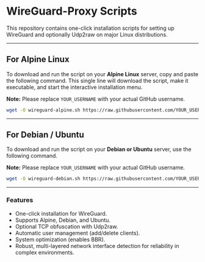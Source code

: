 # WireGuard-Proxy Scripts

This repository contains one-click installation scripts for setting up WireGuard and optionally Udp2raw on major Linux distributions.

---

## For Alpine Linux

To download and run the script on your **Alpine Linux** server, copy and paste the following command. This single line will download the script, make it executable, and start the interactive installation menu.

**Note:** Please replace `YOUR_USERNAME` with your actual GitHub username.

```bash
wget -O wireguard-alpine.sh https://raw.githubusercontent.com/YOUR_USERNAME/wireGuard-proxy/main/wireguard-alpine.sh && chmod +x wireguard-alpine.sh && ./wireguard-alpine.sh
```

---

## For Debian / Ubuntu

To download and run the script on your **Debian or Ubuntu** server, use the following command.

**Note:** Please replace `YOUR_USERNAME` with your actual GitHub username.

```bash
wget -O wireguard-debian.sh https://raw.githubusercontent.com/YOUR_USERNAME/wireGuard-proxy/main/wireguard-debian.sh && chmod +x wireguard-debian.sh && ./wireguard-debian.sh
```

---

### Features

*   One-click installation for WireGuard.
*   Supports Alpine, Debian, and Ubuntu.
*   Optional TCP obfuscation with Udp2raw.
*   Automatic user management (add/delete clients).
*   System optimization (enables BBR).
*   Robust, multi-layered network interface detection for reliability in complex environments.
